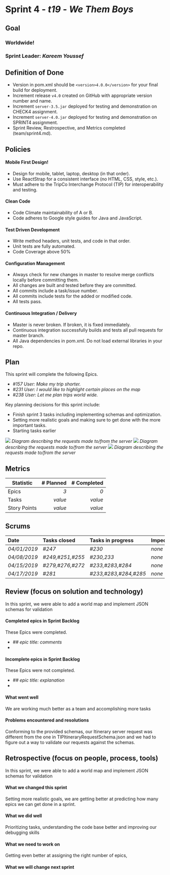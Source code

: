 # Sprint 4 - *t19* - *We Them Boys*

## Goal

### Worldwide!
### Sprint Leader: *Kareem Youssef*

## Definition of Done

* Version in pom.xml should be `<version>4.0.0</version>` for your final build for deployment.
* Increment release `v4.0` created on GitHub with appropriate version number and name.
* Increment `server-3.5.jar` deployed for testing and demonstration on CHECK4 assignment.
* Increment `server-4.0.jar` deployed for testing and demonstration on SPRINT4 assignment.
* Sprint Review, Restrospective, and Metrics completed (team/sprint4.md).


## Policies

#### Mobile First Design!
* Design for mobile, tablet, laptop, desktop (in that order).
* Use ReactStrap for a consistent interface (no HTML, CSS, style, etc.).
* Must adhere to the TripCo Interchange Protocol (TIP) for interoperability and testing.
#### Clean Code
* Code Climate maintainability of A or B.
* Code adheres to Google style guides for Java and JavaScript.
#### Test Driven Development
* Write method headers, unit tests, and code in that order.
* Unit tests are fully automated.
* Code Coverage above 50%
#### Configuration Management
* Always check for new changes in master to resolve merge conflicts locally before committing them.
* All changes are built and tested before they are committed.
* All commits include a task/issue number.
* All commits include tests for the added or modified code.
* All tests pass.
#### Continuous Integration / Delivery 
* Master is never broken.  If broken, it is fixed immediately.
* Continuous integration successfully builds and tests all pull requests for master branch.
* All Java dependencies in pom.xml.  Do not load external libraries in your repo. 


## Plan

This sprint will complete the following Epics.

* *#157 User: Make my trip shorter.*
* *#231 User: I would like to highlight certain places on the map*
* *#238 User: Let me plan trips world wide.*


Key planning decisions for this sprint include:
* Finish sprint 3 tasks including implementing schemas and optimization.
* Setting more realistic goals and making sure to get done with the more important tasks.
* Starting tasks earlier


![](https://github.com/csucs314s19/t19/blob/master/team/images/diagram.png)
*Diagram describing the requests made to/from the server* 
![](https://github.com/csucs314s19/t19/blob/master/team/images/clientheirarchy.png)
*Diagram describing the requests made to/from the server* 
![](https://github.com/csucs314s19/t19/blob/master/team/images/Sprint%204%20client%20diagram.png)
*Diagram describing the requests made to/from the server* 
   

## Metrics

| Statistic | # Planned | # Completed |
| --- | ---: | ---: |
| Epics | *3* | *0* |
| Tasks |  *value*   | *value* | 
| Story Points |  *value*  | *value* | 


## Scrums

| Date | Tasks closed  | Tasks in progress | Impediments |
| :--- | :--- | :--- | :--- |
| *04/01/2019* | *#247*  | *#230* | *none* |
| *04/08/2019* | *#249,#251,#255*  | *#230,233* | *none* | 
| *04/15/2019* | *#279,#276,#272* | *#233,#283,#284* | *none* |
| *04/17/2019* | *#281*| *#233,#283,#284,#285* | *none* |

## Review (focus on solution and technology)

In this sprint, we were able to add a world map and implement JSON schemas for validation

#### Completed epics in Sprint Backlog 

These Epics were completed.

* *## epic title: comments*
* 

#### Incomplete epics in Sprint Backlog 

These Epics were not completed.

* *## epic title: explanation*
*

#### What went well

We are working much better as a team and accomplishing more tasks


#### Problems encountered and resolutions

Conforming to the provided schemas, our Itinerary server request was different from the one in TIPItineraryRequestSchema.json and we had to figure 
out a way  to validate our requests against the schemas.



## Retrospective (focus on people, process, tools)

In this sprint, we were able to add a world map and implement JSON schemas for validation 

#### What we changed this sprint

Setting more realistic goals, we are getting better at predicting how many epics we can get done in a sprint.  

#### What we did well

Prioritizing tasks, understanding the code base better and improving our debugging skills

#### What we need to work on

Getting even better at assigning the right number of epics, 
#### What we will change next sprint 

